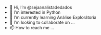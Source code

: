 - 👋 Hi, I’m @sejaanalistadedados
- 👀 I’m interested in Python
- 🌱 I’m currently learning Análise Explorátoria
- 💞️ I’m looking to collaborate on ...
- 📫 How to reach me ...

<!---
sejaanalistadedados/sejaanalistadedados is a ✨ special ✨ repository because its `README.md` (this file) appears on your GitHub profile.
You can click the Preview link to take a look at your changes.
--->
